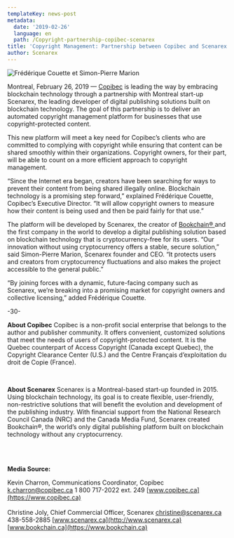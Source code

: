 ```yaml
---
templateKey: news-post
metadata:
  date: '2019-02-26'
  language: en
  path: /Copyright-partnership-copibec-scenarex
title: 'Copyright Management: Partnership between Copibec and Scenarex'
author: Scenarex
---
```

<img src="/img/Communique_Scenarex_KC_1021x540.png" alt="Frédérique Couette et Simon-Pierre Marion">

Montreal, February 26, 2019 — [Copibec](https://www.copibec.ca/) is leading the way by embracing blockchain technology through a partnership with Montreal start-up Scenarex, the leading developer of digital publishing solutions built on blockchain technology. The goal of this partnership is to deliver an automated copyright management platform for businesses that use copyright-protected content.

This new platform will meet a key need for Copibec’s clients who are committed to complying with copyright while ensuring that content can be shared smoothly within their organizations. Copyright owners, for their part, will be able to count on a more efficient approach to copyright management.

“Since the Internet era began, creators have been searching for ways to prevent their content from being shared illegally online. Blockchain technology is a promising step forward,” explained Frédérique Couette, Copibec’s Executive Director. “It will allow copyright owners to measure how their content is being used and then be paid fairly for that use.”

The platform will be developed by Scenarex, the creator of [Bookchain® ](https://www.bookchain.ca/en/)and the first company in the world to develop a digital publishing solution based on blockchain technology that is cryptocurrency-free for its users. “Our innovation without using cryptocurrency offers a stable, secure solution,” said Simon-Pierre Marion, Scenarex founder and CEO. “It protects users and creators from cryptocurrency fluctuations and also makes the project accessible to the general public.”

“By joining forces with a dynamic, future-facing company such as Scenarex, we’re breaking into a promising market for copyright owners and collective licensing,” added Frédérique Couette.

\-30-

**About Copibec**
Copibec is a non-profit social enterprise that belongs to the author and publisher community. It offers convenient, customized solutions that meet the needs of users of copyright-protected content. It is the Quebec counterpart of Access Copyright (Canada except Quebec), the Copyright Clearance Center (U.S.) and the Centre Français d’exploitation du droit de Copie (France).

<br>

**About Scenarex**
Scenarex is a Montreal-based start-up founded in 2015. Using blockchain technology, its goal is to create flexible, user-friendly, non-restrictive solutions that will benefit the evolution and development of the publishing industry. With financial support from the National Research Council Canada (NRC) and the Canada Media Fund, Scenarex created Bookchain®, the world’s only digital publishing platform built on blockchain technology without any cryptocurrency.

<br>

<br>

**Media Source:**

Kevin Charron, Communications Coordinator, Copibec
<a hdate="mailto:k.charron@copibec.ca">k.charron@copibec.ca</a>
1 800 717-2022 ext. 249
[www.copibec.ca](https://www.copibec.ca)
<br>
<br>Christine Joly, Chief Commercial Officer, Scenarex
<a hdate="mailto:christine@scenarex.ca">christine@scenarex.ca</a>
438-558-2885
[www.scenarex.ca](http://www.scenarex.ca)
[www.bookchain.ca](https://www.bookchain.ca)
